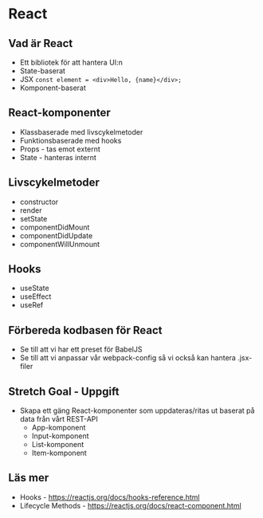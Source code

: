 # React

## Vad är React

- Ett bibliotek för att hantera UI:n
- State-baserat
- JSX
  `const element = <div>Hello, {name}</div>;`
- Komponent-baserat

## React-komponenter

- Klassbaserade med livscykelmetoder
- Funktionsbaserade med hooks
- Props - tas emot externt
- State - hanteras internt

## Livscykelmetoder
- constructor
- render
- setState
- componentDidMount
- componentDidUpdate
- componentWillUnmount

## Hooks
- useState
- useEffect
- useRef

## Förbereda kodbasen för React

- Se till att vi har ett preset för BabelJS
- Se till att vi anpassar vår webpack-config så vi också kan hantera .jsx-filer

## Stretch Goal - Uppgift

- Skapa ett gäng React-komponenter som uppdateras/ritas ut baserat på data från vårt REST-API
    - App-komponent
    - Input-komponent
    - List-komponent
    - Item-komponent
    
## Läs mer
- Hooks - https://reactjs.org/docs/hooks-reference.html
- Lifecycle Methods - https://reactjs.org/docs/react-component.html
